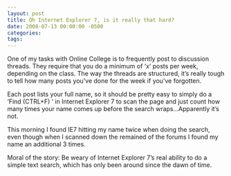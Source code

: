```yaml
---
layout: post
title: Oh Internet Explorer 7, is it really that hard?
date: 2008-07-13 00:00:00 -0500
categories: 
tags: 
---
```

One of my tasks with Online College is to frequently post to discussion threads. They require that you do a minimum of ‘x’ posts per week, depending on the class. The way the threads are structured, it’s really tough to tell how many posts you’ve done for the week if you’ve forgotten.

Each post lists your full name, so it should be pretty easy to simply do a ‘Find (CTRL+F) ‘ in Internet Explorer 7 to scan the page and just count how many times your name comes up before the search wraps…Apparently it’s not.

This morning I found IE7 hitting my name twice when doing the search, even though when I scanned down the remained of the forums I found my name an additional 3 times.

Moral of the story: Be weary of Internet Explorer 7’s real ability to do a simple text search, which has only been around since the dawn of time.

